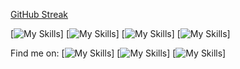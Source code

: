 [GitHub Streak](https://streak-stats.demolab.com?user=M4rti21&theme=monokai-metallian&hide_border=true&date_format=j%20M%5B%20Y%5D)

[![My Skills](https://skillicons.dev/icons?i=ts,js,cs,java,php,androidstudio,arduino)]
[![My Skills](https://skillicons.dev/icons?i=react,vue,angular,tailwind,bootstrap,materialui)]
[![My Skills](https://skillicons.dev/icons?i=mongodb,mysql,postgres)]
[![My Skills](https://skillicons.dev/icons?i=unity,ps,pr)]

Find me on:
[![My Skills](https://skillicons.dev/icons?i=discord)]
[![My Skills](https://skillicons.dev/icons?i=twitter)]
[![My Skills](https://skillicons.dev/icons?i=linkedin)]
